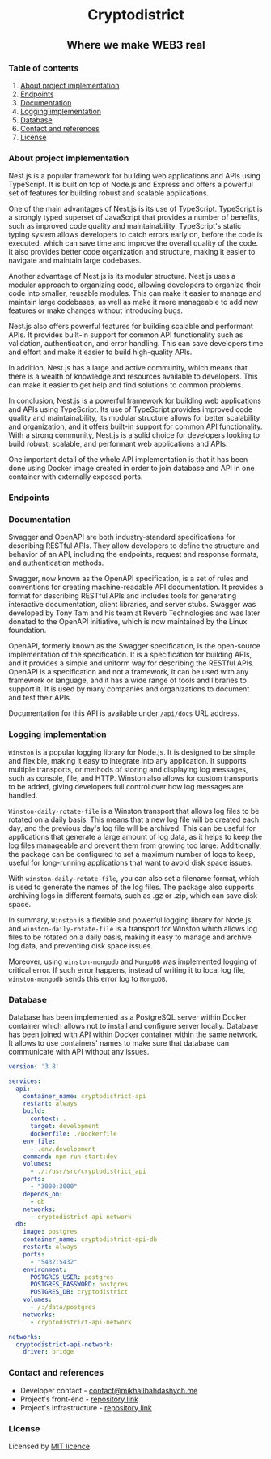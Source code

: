 <h1 align="center">
    Cryptodistrict
</h1>

<h2 align="center">
    Where we make WEB3 real
</h2>

### Table of contents
1. [About project implementation](#about-project-implementation)
2. [Endpoints](#endpoints)
3. [Documentation](#documentation)
4. [Logging implementation](#logging-implementation)
5. [Database](#database)
6. [Contact and references](#contact-and-references)
7. [License](#license)

### About project implementation

Nest.js is a popular framework for building web applications and APIs using TypeScript. It is built on top of Node.js and Express and offers a powerful set of features for building robust and scalable applications.

One of the main advantages of Nest.js is its use of TypeScript. TypeScript is a strongly typed superset of JavaScript that provides a number of benefits, such as improved code quality and maintainability. TypeScript's static typing system allows developers to catch errors early on, before the code is executed, which can save time and improve the overall quality of the code. It also provides better code organization and structure, making it easier to navigate and maintain large codebases.

Another advantage of Nest.js is its modular structure. Nest.js uses a modular approach to organizing code, allowing developers to organize their code into smaller, reusable modules. This can make it easier to manage and maintain large codebases, as well as make it more manageable to add new features or make changes without introducing bugs.

Nest.js also offers powerful features for building scalable and performant APIs. It provides built-in support for common API functionality such as validation, authentication, and error handling. This can save developers time and effort and make it easier to build high-quality APIs.

In addition, Nest.js has a large and active community, which means that there is a wealth of knowledge and resources available to developers. This can make it easier to get help and find solutions to common problems.

In conclusion, Nest.js is a powerful framework for building web applications and APIs using TypeScript. Its use of TypeScript provides improved code quality and maintainability, its modular structure allows for better scalability and organization, and it offers built-in support for common API functionality. With a strong community, Nest.js is a solid choice for developers looking to build robust, scalable, and performant web applications and APIs.

One important detail of the whole API implementation is that it has been done using Docker image created in order
to join database and API in one container with externally exposed ports.

### Endpoints

### Documentation

Swagger and OpenAPI are both industry-standard specifications for describing RESTful APIs. They allow developers to define the structure and behavior of an API, including the endpoints, request and response formats, and authentication methods.

Swagger, now known as the OpenAPI specification, is a set of rules and conventions for creating machine-readable API documentation. It provides a format for describing RESTful APIs and includes tools for generating interactive documentation, client libraries, and server stubs. Swagger was developed by Tony Tam and his team at Reverb Technologies and was later donated to the OpenAPI initiative, which is now maintained by the Linux foundation.

OpenAPI, formerly known as the Swagger specification, is the open-source implementation of the specification. It is a specification for building APIs, and it provides a simple and uniform way for describing the RESTful APIs. OpenAPI is a specification and not a framework, it can be used with any framework or language, and it has a wide range of tools and libraries to support it. It is used by many companies and organizations to document and test their APIs.

Documentation for this API is available under `/api/docs` URL address.

### Logging implementation

`Winston` is a popular logging library for Node.js. It is designed to be simple and flexible, making it easy to integrate into any application. It supports multiple transports, or methods of storing and displaying log messages, such as console, file, and HTTP. Winston also allows for custom transports to be added, giving developers full control over how log messages are handled.

`Winston-daily-rotate-file` is a Winston transport that allows log files to be rotated on a daily basis. This means that a new log file will be created each day, and the previous day's log file will be archived. This can be useful for applications that generate a large amount of log data, as it helps to keep the log files manageable and prevent them from growing too large. Additionally, the package can be configured to set a maximum number of logs to keep, useful for long-running applications that want to avoid disk space issues.

With `winston-daily-rotate-file`, you can also set a filename format, which is used to generate the names of the log files. The package also supports archiving logs in different formats, such as .gz or .zip, which can save disk space.

In summary, `Winston` is a flexible and powerful logging library for Node.js, and `winston-daily-rotate-file` is a transport for Winston which allows log files to be rotated on a daily basis, making it easy to manage and archive log data, and preventing disk space issues.

Moreover, using `winston-mongodb` and `MongoDB` was implemented logging of critical error. If such error happens,
instead of writing it to local log file, `winston-mongodb` sends this error log to `MongoDB`.

### Database

Database has been implemented as a PostgreSQL server within Docker container which allows not to install
and configure server locally. Database has been joined with API within Docker container within the same network.
It allows to use containers' names to make sure that database can communicate with API without any issues.

```yaml
version: '3.8'

services:
  api:
    container_name: cryptodistrict-api
    restart: always
    build:
      context: .
      target: development
      dockerfile: ./Dockerfile
    env_file:
      - .env.development
    command: npm run start:dev
    volumes:
      - ./:/usr/src/cryptodistrict_api
    ports:
      - "3000:3000"
    depends_on:
      - db
    networks:
      - cryptodistrict-api-network
  db:
    image: postgres
    container_name: cryptodistrict-api-db
    restart: always
    ports:
      - "5432:5432"
    environment:
      POSTGRES_USER: postgres
      POSTGRES_PASSWORD: postgres
      POSTGRES_DB: cryptodistrict
    volumes:
      - /:/data/postgres
    networks:
      - cryptodistrict-api-network

networks:
  cryptodistrict-api-network:
    driver: bridge
```

### Contact and references

- Developer contact - [contact@mikhailbahdashych.me](mailto:contact@mikhailbahdashych.me)
- Project's front-end - [repository link](https://github.com/bl4drnnr/cryptodistrict-front)
- Project's infrastructure - [repository link](https://github.com/bl4drnnr/cryptodistrict-infrastructure)

### License

Licensed by [MIT licence](LICENSE).
